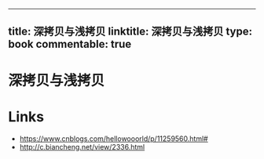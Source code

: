
---
title: 深拷贝与浅拷贝
linktitle: 深拷贝与浅拷贝
type: book
commentable: true
---

# 深拷贝与浅拷贝

# Links

- https://www.cnblogs.com/hellowooorld/p/11259560.html#
- http://c.biancheng.net/view/2336.html

    